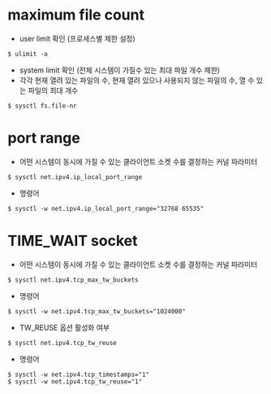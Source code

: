 maximum file count
=====
* user limit 확인 (프로세스별 제한 설정)
```
$ ulimit -a
```

* system limit 확인 (전체 시스템이 가질수 있는 최대 파일 개수 제한)
* 각각 현재 열려 있는 파일의 수, 현재 열려 있으나 사용되지 않는 파일의 수, 열 수 있는 파일의 최대 개수
```
$ sysctl fs.file-nr
```

port range
=====
* 어떤 시스템이 동시에 가질 수 있는 클라이언트 소켓 수를 결정하는 커널 파라미터
```
$ sysctl net.ipv4.ip_local_port_range
```

* 명령어
```
$ sysctl -w net.ipv4.ip_local_port_range="32768 65535"
```

TIME_WAIT socket
=====
* 어떤 시스템이 동시에 가질 수 있는 클라이언트 소켓 수를 결정하는 커널 파라미터
```
$ sysctl net.ipv4.tcp_max_tw_buckets
```

* 명령어
```
$ sysctl -w net.ipv4.tcp_max_tw_buckets="1024000"
```

* TW_REUSE 옵션 활성화 여부
```
$ sysctl net.ipv4.tcp_tw_reuse
```

* 명령어
```
$ sysctl -w net.ipv4.tcp_timestamps="1"
$ sysctl -w net.ipv4.tcp_tw_reuse="1"
``````
